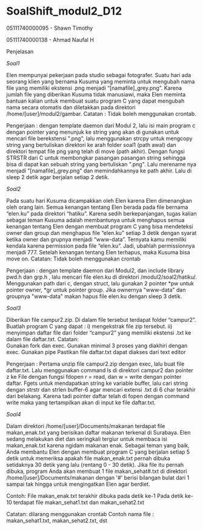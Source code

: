 # SoalShift_modul2_D12

05111740000095 - Shawn Timothy

05111740000138 - Ahmad Naufal H

Penjelasan


*Soal1*


Elen mempunyai pekerjaan pada studio sebagai fotografer. Suatu hari ada seorang klien yang bernama Kusuma yang meminta untuk mengubah nama file yang memiliki ekstensi .png menjadi “[namafile]_grey.png”. Karena jumlah file yang diberikan Kusuma tidak manusiawi, maka Elen meminta bantuan kalian untuk membuat suatu program C yang dapat mengubah nama secara otomatis dan diletakkan pada direktori /home/[user]/modul2/gambar.
Catatan : Tidak boleh menggunakan crontab.

Pengerjaan : dengan template daemon dari Modul 2, lalu isi main program c dengan pointer yang menunjuk ke string yang akan di gunakan untuk mencari file berekstensi ".png", lalu menggunakan strcpy untuk mengcopy string yang bertuliskan direktori ke arah folder soal1 (path awal) dan direktori tempat file png yang telah di move (path akhir). Dengan fungsi STRSTR dari C untuk membongkar pasangan pasangan string sehingga bisa di dapat kan sebuah string yang bertuliskan ".png". Lalu merename nya menjadi "[namafile]_grey.png" dan memindahkannya ke path akhir. Lalu di sleep 2 detik agar berjalan setiap 2 detik.



*Soal2*


Pada suatu hari Kusuma dicampakkan oleh Elen karena Elen dimenangkan oleh orang lain. Semua kenangan tentang Elen berada pada file bernama “elen.ku” pada direktori “hatiku”. Karena sedih berkepanjangan, tugas kalian sebagai teman Kusuma adalah membantunya untuk menghapus semua kenangan tentang Elen dengan membuat program C yang bisa mendeteksi owner dan group dan menghapus file “elen.ku” setiap 3 detik dengan syarat ketika owner dan grupnya menjadi “www-data”. Ternyata kamu memiliki kendala karena permission pada file “elen.ku”. Jadi, ubahlah permissionnya menjadi 777. Setelah kenangan tentang Elen terhapus, maka Kusuma bisa move on.
Catatan: Tidak boleh menggunakan crontab

Pengerjaan : dengan template daemon dari Modul2, dan include library pwd.h dan grp.h , lalu mencari file elen.ku di direktori /modul2/soal2/hatiku/. Menggunakan path dari c, dengan struct, lalu gunakan 2 pointer *pw untuk pointer owner, *gr untuk pointer group. Jika ownernya "www-data" dan groupnya "www-data" makan hapus file elen.ku dengan sleep 3 detik.


*Soal3*

Diberikan file campur2.zip. Di dalam file tersebut terdapat folder “campur2”. 
Buatlah program C yang dapat :
i)  mengekstrak file zip tersebut.
ii) menyimpan daftar file dari folder “campur2” yang memiliki ekstensi .txt ke dalam file daftar.txt. 
Catatan:  
Gunakan fork dan exec.
Gunakan minimal 3 proses yang diakhiri dengan exec.
Gunakan pipe
Pastikan file daftar.txt dapat diakses dari text editor

Pengerjaan : Pertama unzip file campur2.zip dengan exec, lalu buat file daftar.txt. Lalu menggunakan command ls di direktori campur2 dan pointer z ke File dengan fungsi fdopen r = read, dan w = write dengan pointer daftar. Fgets untuk mendapatkan string ke variable buffer, lalu cari string dengan strstr dan strlen buffer-6 agar mencari extensi .txt di 6 char terakhir dari belakang. Karena tadi pointer daftar telah di fopen dengan command write maka yang tertampilkan akan di input ke file daftar.txt.

*Soal4*

Dalam direktori /home/[user]/Documents/makanan terdapat file makan_enak.txt yang berisikan daftar makanan terkenal di Surabaya. Elen sedang melakukan diet dan seringkali tergiur untuk membaca isi makan_enak.txt karena ngidam makanan enak. Sebagai teman yang baik, Anda membantu Elen dengan membuat program C yang berjalan setiap 5 detik untuk memeriksa apakah file makan_enak.txt pernah dibuka setidaknya 30 detik yang lalu (rentang 0 - 30 detik).
Jika file itu pernah dibuka, program Anda akan membuat 1 file makan_sehat#.txt di direktori /home/[user]/Documents/makanan dengan '#' berisi bilangan bulat dari 1 sampai tak hingga untuk mengingatkan Elen agar berdiet.

Contoh:
File makan_enak.txt terakhir dibuka pada detik ke-1
Pada detik ke-10 terdapat file makan_sehat1.txt dan makan_sehat2.txt

Catatan: 
dilarang menggunakan crontab
Contoh nama file : makan_sehat1.txt, makan_sehat2.txt, dst


